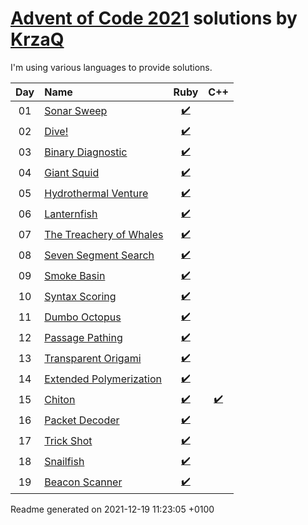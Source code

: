 [Advent of Code 2021](https://adventofcode.com) solutions by [KrzaQ][kq]
========================

I'm using various languages to provide solutions.

| Day | Name | Ruby | C++ |
|:---:|:---|:---:|:---:|
| 01 | [Sonar Sweep][day01] | [:heavy_check_mark:](solutions/day01/main.rb) |  |
| 02 | [Dive!][day02] | [:heavy_check_mark:](solutions/day02/main.rb) |  |
| 03 | [Binary Diagnostic][day03] | [:heavy_check_mark:](solutions/day03/main.rb) |  |
| 04 | [Giant Squid][day04] | [:heavy_check_mark:](solutions/day04/main.rb) |  |
| 05 | [Hydrothermal Venture][day05] | [:heavy_check_mark:](solutions/day05/main.rb) |  |
| 06 | [Lanternfish][day06] | [:heavy_check_mark:](solutions/day06/main.rb) |  |
| 07 | [The Treachery of Whales][day07] | [:heavy_check_mark:](solutions/day07/main.rb) |  |
| 08 | [Seven Segment Search][day08] | [:heavy_check_mark:](solutions/day08/main.rb) |  |
| 09 | [Smoke Basin][day09] | [:heavy_check_mark:](solutions/day09/main.rb) |  |
| 10 | [Syntax Scoring][day10] | [:heavy_check_mark:](solutions/day10/main.rb) |  |
| 11 | [Dumbo Octopus][day11] | [:heavy_check_mark:](solutions/day11/main.rb) |  |
| 12 | [Passage Pathing][day12] | [:heavy_check_mark:](solutions/day12/main.rb) |  |
| 13 | [Transparent Origami][day13] | [:heavy_check_mark:](solutions/day13/main.rb) |  |
| 14 | [Extended Polymerization][day14] | [:heavy_check_mark:](solutions/day14/main.rb) |  |
| 15 | [Chiton][day15] | [:heavy_check_mark:](solutions/day15/main.rb) | [:heavy_check_mark:](solutions/day15/main.cpp) |
| 16 | [Packet Decoder][day16] | [:heavy_check_mark:](solutions/day16/main.rb) |  |
| 17 | [Trick Shot][day17] | [:heavy_check_mark:](solutions/day17/main.rb) |  |
| 18 | [Snailfish][day18] | [:heavy_check_mark:](solutions/day18/main.rb) |  |
| 19 | [Beacon Scanner][day19] | [:heavy_check_mark:](solutions/day19/main.rb) |  |

[day01]: https://adventofcode.com/2021/day/1
[day02]: https://adventofcode.com/2021/day/2
[day03]: https://adventofcode.com/2021/day/3
[day04]: https://adventofcode.com/2021/day/4
[day05]: https://adventofcode.com/2021/day/5
[day06]: https://adventofcode.com/2021/day/6
[day07]: https://adventofcode.com/2021/day/7
[day08]: https://adventofcode.com/2021/day/8
[day09]: https://adventofcode.com/2021/day/9
[day10]: https://adventofcode.com/2021/day/10
[day11]: https://adventofcode.com/2021/day/11
[day12]: https://adventofcode.com/2021/day/12
[day13]: https://adventofcode.com/2021/day/13
[day14]: https://adventofcode.com/2021/day/14
[day15]: https://adventofcode.com/2021/day/15
[day16]: https://adventofcode.com/2021/day/16
[day17]: https://adventofcode.com/2021/day/17
[day18]: https://adventofcode.com/2021/day/18
[day19]: https://adventofcode.com/2021/day/19

[kq]: https://dev.krzaq.cc

Readme generated on 2021-12-19 11:23:05 +0100
